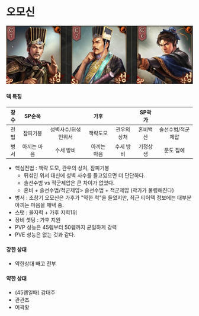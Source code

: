 # 오모신

![img](./../05.img/오모신.png)

#### 덱 특징

장수|SP순욱||가후||SP곽가||
|:---:|:---:|:----:|:---:|:----:|:---:|:----:|
|전법|잠피기봉|성벽사수/뒤섞인위서|책략도모|관우의상처|혼비백산|솔선수범/적군제압|
|병서|아끼는 마음|수세 방비|아끼는 마음 | 수세 방비 | 기정상생 | 문도 집예|

* 핵심전법 : 책략 도모, 관우의 상처, 잠피기봉
    * 뒤섞인 위서 대신에 성벽 사수를 들고있으면 더 단단하다.
    * 솔선수범 vs 적군제압은 큰 차이가 없었다.
    * 혼비 + 솔선수범/적군제압> 솔선수범 + 적군제압 (곽가가 물렁해진다)
* 병서 : 초창기 오모신은 가후가 "약한 척"을 들었지만, 최근 티어덱 정보에는 대부분 아끼는 마음을 채택 중.
* 스탯 : 올지력 + 가후 지력1위
* 장비 셋팅 : 가후 지원
* PVP 성능은 45렙부터 50렙까지 균일하게 강력
* PVE 성능은 없는 것과 같다.

#### 강한 상대
* 약한상대 빼고 전부
#### 약한 상대
* (45렙일때) 감태주
* 관관조
* 여곽황
